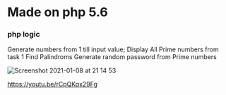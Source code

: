 # Made on php 5.6
### php logic 
Generate numbers from 1 till input value;
Display All Prime numbers from task 1
Find Palindroms
Generate random password from Prime numbers

![Screenshot 2021-01-08 at 21 14 53](https://user-images.githubusercontent.com/70655354/104054921-9c3d4d80-51f6-11eb-88f5-5c6e76941727.jpg)

https://youtu.be/rCpQKqx29Fg
